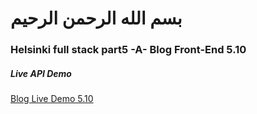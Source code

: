 # بسم الله الرحمن الرحيم
### Helsinki full stack part5 -A- Blog Front-End  5.10
##### Live API Demo 
[Blog Live Demo  5.10](https://stark-castle-18654.herokuapp.com/)